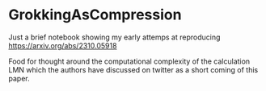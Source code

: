 # GrokkingAsCompression


Just a brief notebook showing my early attemps at reproducing https://arxiv.org/abs/2310.05918

Food for thought around the computational complexity of the calculation LMN which the authors have discussed on twitter as a short coming of this paper.
